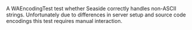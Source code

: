 A WAEncodingTest test whether Seaside correctly handles non-ASCII strings. Unfortunately due to differences in server setup and source code encodings this test requires manual interaction.
